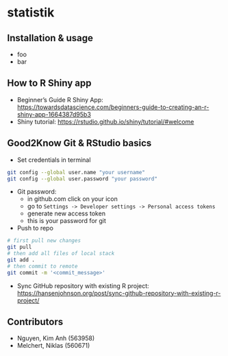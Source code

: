 # statistik

## Installation & usage
- foo
- bar

## How to R Shiny app
- Beginner’s Guide R Shiny App: https://towardsdatascience.com/beginners-guide-to-creating-an-r-shiny-app-1664387d95b3
- Shiny tutorial: https://rstudio.github.io/shiny/tutorial/#welcome

## Good2Know Git & RStudio basics
- Set credentials in terminal
```bash
git config --global user.name "your username"
git config --global user.password "your password"
```
- Git password:
  -   in github.com click on your icon
  -   go to `Settings -> Developer settings -> Personal access tokens`
  -   generate new access token
  -   this is your password for git
- Push to repo
```bash
# first pull new changes
git pull
# then add all files of local stack
git add .
# then commit to remote
git commit -m '<commit_message>'
```
- Sync GitHub repository with existing R project: https://hansenjohnson.org/post/sync-github-repository-with-existing-r-project/

## Contributors
- Nguyen, Kim Anh (563958)
- Melchert, Niklas (560671)
